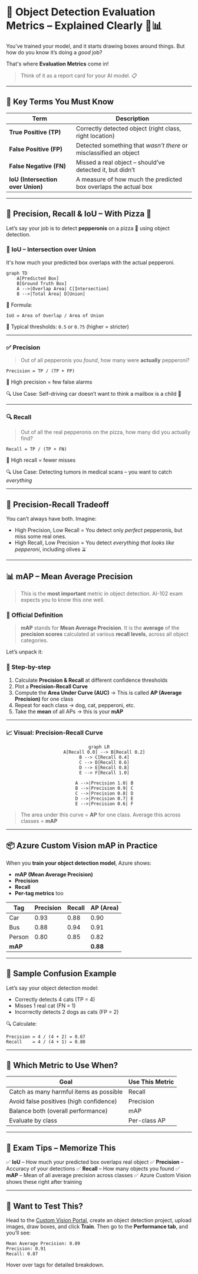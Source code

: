 # 📏 Object Detection Evaluation Metrics – Explained Clearly 🧠📊

You’ve trained your model, and it starts drawing boxes around things. But how do you know it’s doing a _good_ job?

That's where **Evaluation Metrics** come in!

> Think of it as a report card for your AI model. 📋

---

## 🔢 Key Terms You Must Know

| Term                              | Description                                                       |
| --------------------------------- | ----------------------------------------------------------------- |
| **True Positive (TP)**            | Correctly detected object (right class, right location)           |
| **False Positive (FP)**           | Detected something that _wasn’t there_ or misclassified an object |
| **False Negative (FN)**           | Missed a real object – should’ve detected it, but didn’t          |
| **IoU (Intersection over Union)** | A measure of how much the predicted box overlaps the actual box   |

---

## 🧮 Precision, Recall & IoU – With Pizza 🍕

Let’s say your job is to detect **pepperonis** on a pizza 🍕 using object detection.

### 🎯 IoU – Intersection over Union

It's how much your predicted box overlaps with the actual pepperoni.

```mermaid
graph TD
    A[Predicted Box]
    B[Ground Truth Box]
    A -->|Overlap Area| C[Intersection]
    B -->|Total Area| D[Union]
```

📏 Formula:

```text
IoU = Area of Overlap / Area of Union
```

🔁 Typical thresholds: `0.5` or `0.75` (higher = stricter)

---

### ✅ Precision

> Out of all pepperonis you _found_, how many were **actually** pepperoni?

```text
Precision = TP / (TP + FP)
```

🎯 High precision = few false alarms

🔍 Use Case: Self-driving car doesn’t want to think a mailbox is a child 😬

---

### 🔍 Recall

> Out of all the real pepperonis on the pizza, how many did you actually find?

```text
Recall = TP / (TP + FN)
```

🎯 High recall = fewer misses

🔍 Use Case: Detecting tumors in medical scans – you want to catch _everything_

---

## 🎢 Precision-Recall Tradeoff

You can’t always have both. Imagine:

- High Precision, Low Recall = You detect only _perfect_ pepperonis, but miss some real ones.
- High Recall, Low Precision = You detect _everything that looks like pepperoni_, including olives 🫒

---

## 📊 mAP – Mean Average Precision

> This is the **most important** metric in object detection. AI-102 exam expects you to know this one well.

### 📘 Official Definition

> **mAP** stands for **Mean Average Precision**. It is the **average** of the **precision scores** calculated at various **recall levels**, across all object categories.

Let’s unpack it:

### 🧮 Step-by-step

1. Calculate **Precision & Recall** at different confidence thresholds
2. Plot a **Precision-Recall Curve**
3. Compute the **Area Under Curve (AUC)** → This is called **AP (Average Precision)** for one class
4. Repeat for each class → dog, cat, pepperoni, etc.
5. Take the **mean** of all APs → this is your **mAP**

---

### 📈 Visual: Precision-Recall Curve

<div align="center">

```mermaid
graph LR
    A[Recall 0.0] --> B[Recall 0.2]
    B --> C[Recall 0.4]
    C --> D[Recall 0.6]
    D --> E[Recall 0.8]
    E --> F[Recall 1.0]

    A -->|Precision 1.0| B
    B -->|Precision 0.9| C
    C -->|Precision 0.8| D
    D -->|Precision 0.7| E
    E -->|Precision 0.6| F
```

</div>

> The area under this curve = **AP** for one class.
> Average this across classes = **mAP**

---

## 📦 Azure Custom Vision mAP in Practice

When you **train your object detection model**, Azure shows:

- **mAP (Mean Average Precision)**
- **Precision**
- **Recall**
- **Per-tag metrics** too

| Tag     | Precision | Recall | AP (Area) |
| ------- | --------- | ------ | --------- |
| Car     | 0.93      | 0.88   | 0.90      |
| Bus     | 0.88      | 0.94   | 0.91      |
| Person  | 0.80      | 0.85   | 0.82      |
| **mAP** |           |        | **0.88**  |

---

## 🧪 Sample Confusion Example

Let’s say your object detection model:

- Correctly detects 4 cats (TP = 4)
- Misses 1 real cat (FN = 1)
- Incorrectly detects 2 dogs as cats (FP = 2)

🔍 Calculate:

```text
Precision = 4 / (4 + 2) = 0.67
Recall    = 4 / (4 + 1) = 0.80
```

---

## 🧠 Which Metric to Use When?

| Goal                                    | Use This Metric |
| --------------------------------------- | --------------- |
| Catch as many harmful items as possible | Recall          |
| Avoid false positives (high confidence) | Precision       |
| Balance both (overall performance)      | mAP             |
| Evaluate by class                       | Per-class AP    |

---

## 🧠 Exam Tips – Memorize This

✅ **IoU** – How much your predicted box overlaps real object
✅ **Precision** – Accuracy of your detections
✅ **Recall** – How many objects you found
✅ **mAP** – Mean of all average precision across classes
✅ Azure Custom Vision shows these right after training

---

## 🧪 Want to Test This?

Head to the [Custom Vision Portal](https://customvision.ai), create an object detection project, upload images, draw boxes, and click **Train**.
Then go to the **Performance tab**, and you’ll see:

```text
Mean Average Precision: 0.89
Precision: 0.91
Recall: 0.87
```

Hover over tags for detailed breakdown.

